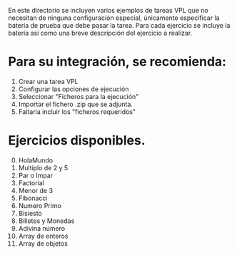 En este directorio se incluyen varios ejemplos de tareas VPL que no necesitan de ninguna configuración especial, únicamente especificar la batería de prueba que debe pasar la tarea. Para cada ejercicio se incluye la batería así como una breve descripción del ejercicio a realizar. 

# Para su integración, se recomienda:
1. Crear una tarea VPL
2. Configurar las opciones de ejecución
3. Seleccionar "Ficheros para la ejecución"
4. Importar el fichero .zip que se adjunta. 
5. Faltaría incluir los "ficheros requeridos" 

# Ejercicios disponibles. 

0. HolaMundo
1. Multiplo de 2 y 5
2. Par o Impar
3. Factorial
4. Menor de 3
5. Fibonacci
6. Numero Primo
7. Bisiesto
8. Billetes y Monedas
9. Adivina número
10. Array de enteros
11. Array de objetos
